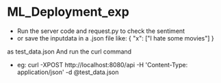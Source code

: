 # ML_Deployment_exp
* Run the server code and request.py to check the sentiment 
* or save the inputdata in a .json file like:
{
    "x": ["I hate some movies"]
}

as test_data.json 
And run the curl command
* eg:  curl -XPOST http://localhost:8080/api -H 'Content-Type: application/json' -d @test_data.json
